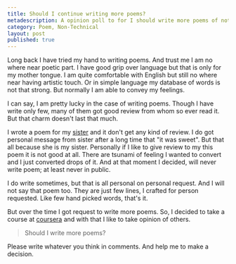 ```yaml
---
title: Should I continue writing more poems?
metadescription: A opinion poll to for I should write more poems of not
category: Poem, Non-Technical
layout: post
published: true
---
```


Long back I have tried my hand to writing poems. And trust me I am no where near poetic part. I have good grip over language but that is only for my mother tongue. I am quite comfortable with English but still no where near having artistic touch. Or in simple language my database of words is not that strong. But normally I am able to convey my feelings. 

I can say, I am pretty lucky in the case of writing poems. Though I have write only few, many of them got good review from whom so ever read it. But that charm doesn't last that much. 

I wrote a poem for my [sister](/2012/04/i-miss-you-sister/) and it don't get any kind of review. I do got personal message from sister after a long time that "it was sweet". But that all because she is my sister. Personally if I like to give review to my this poem it is not good at all. There are tsunami of feeling I wanted to convert and I just converted drops of it. And at that moment I decided, will never write poem; at least never in public. 
<!--excerpt-->
I do write sometimes, but that is all personal on personal request. And I will not say that poem too. They are just few lines, I crafted for person requested. Like few hand picked words, that's it. 

But over the time I got request to write more poems. So, I decided to take a course at [coursera](https://class.coursera.org/songwriting-004) and with that I like to take opinion of others. 

> Should I write more poems?

Please write whatever you think in comments. And help me to make a decision.

